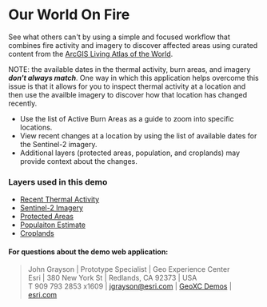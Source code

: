 # Our World On Fire

See what others can't by using a simple and focused workflow that combines fire activity and imagery to discover affected areas using curated content from the [ArcGIS Living Atlas of the World](https://livingatlas.arcgis.com/en/browse/?q=fire#d=2&q=fire).

NOTE: the available dates in the thermal activity, burn areas, and imagery ***don't always match***.
One way in which this application helps overcome this issue is that it allows for you to inspect thermal activity at a location and then use the availble imagery to discover how that location has changed recently.

* Use the list of Active Burn Areas as a guide to zoom into specific locations.
* View recent changes at a location by using the list of available dates for the Sentinel-2 imagery.
* Additional layers (protected areas, population, and croplands) may provide context about the changes.

### Layers used in this demo

* [Recent Thermal Activity](https://www.arcgis.com/home/item.html?id=b8f4033069f141729ffb298b7418b653)
* [Sentinel-2 Imagery](https://www.arcgis.com/home/item.html?id=fd61b9e0c69c4e14bebd50a9a968348c)
* [Protected Areas](https://www.arcgis.com/home/item.html?id=ae78aeb913a343d69e950b53e29076f7)
* [Populaiton Estimate](https://www.arcgis.com/home/item.html?id=92d3005feb84428a8f85160f2451ec63)
* [Croplands](https://www.arcgis.com/home/item.html?id=1453082255024699af55c960bc3dc1fe)

#### For questions about the demo web application:
> John Grayson | Prototype Specialist | Geo Experience Center\
> Esri | 380 New York St | Redlands, CA 92373 | USA\
> T 909 793 2853 x1609 | [jgrayson@esri.com](mailto:jgrayson@esri.com) | [GeoXC Demos](https://www.esriurl.com/GeoXCDemos) | [esri.com](https://www.esri.com)
